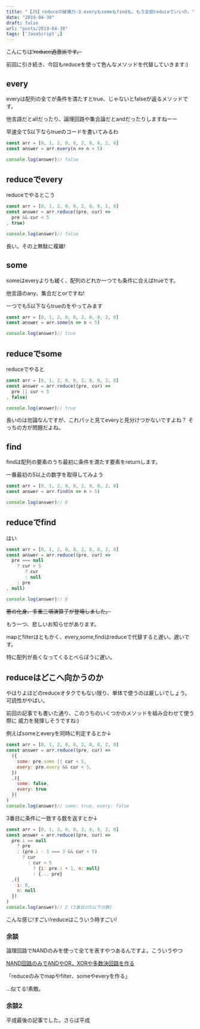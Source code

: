 ```yaml
---
title: "【JS】reduceの破壊力-3.everyもsomeもfindも、もう全部reduceでいいの。"
date: "2019-04-30"
draft: false
url: "posts/2019-04-30"
tags: ['JavaScript',]
---
```


こんにちは!~~reduce過激派です。~~

前回に引き続き、今回もreduceを使って色んなメソッドを代替していきます:)

## every

everyは配列の全てが条件を満たすとtrue、じゃないとfalseが返るメソッドです。

他言語だとallだったり、論理回路や集合論だとandだったりしますねーー

早速全て5以下ならtrueのコードを書いてみるわ

```javascript
const arr = [0, 1, 2, 0, 8, 2, 8, 8, 2, 8]
const answer = arr.every(n => n < 5)

console.log(answer)// false
```

## reduceでevery

reduceでやるとこう

```javascript
const arr = [0, 1, 2, 0, 8, 2, 8, 8, 2, 8]
const answer = arr.reduce((pre, cur) =>
  pre && cur < 5
, true)

console.log(answer)// false
```

長い。その上無駄に複雑!

## some

someはeveryよりも緩く、配列のどれか一つでも条件に合えばtrueです。

他言語のany、集合だとorですね!

一つでも5以下ならtrueのをやってみます

```javascript
const arr = [0, 1, 2, 0, 8, 2, 8, 8, 2, 8]
const answer = arr.some(n => n < 5)

console.log(answer)// true
```

## reduceでsome

reduceでやると

```javascript
const arr = [0, 1, 2, 0, 8, 2, 8, 8, 2, 8]
const answer = arr.reduce((pre, cur) =>
  pre || cur < 5
, false)

console.log(answer)// true
```

長いのは勿論なんですが、これパッと見てeveryと見分けつかないですよね？
そっちの方が問題だよね。

## find

findは配列の要素のうち最初に条件を満たす要素をreturnします。

一番最初の5以上の数字を取得してみよう

```javascript
const arr = [0, 1, 2, 0, 8, 2, 8, 8, 2, 8]
const answer = arr.find(n => n > 5)

console.log(answer)// 8
```

## reduceでfind

はい

```javascript
const arr = [0, 1, 2, 0, 8, 2, 8, 8, 2, 8]
const answer = arr.reduce((pre, cur) =>
  pre === null
    ? cur > 5
       ? cur
       : null
    : pre
, null)

console.log(answer)// 8
```

~~悪の化身、多重三項演算子が登場しました。~~

もう一つ、悲しいお知らせがあります。

mapとfilterはともかく、every,some,findはreduceで代替すると遅い。遅いです。

特に配列が長くなってくるとべらぼうに遅い。


## reduceはどこへ向かうのか

やはりよほどのreduceオタクでもない限り、単体で使うのは厳しいでしょう。可読性がやばい。

前回の記事でも書いた通り、このうちのいくつかのメソッドを組み合わせて使う際に
威力を発揮しそうですね:)

例えばsomeとeveryを同時に判定するとか↓

```javascript
const arr = [0, 1, 2, 0, 8, 2, 8, 8, 2, 8]
const answer = arr.reduce((pre, cur) =>
  ({
    some: pre.some || cur < 5,
    every: pre.every && cur < 5,
  })
  ,({
    some: false,
    every: true
  })
)
console.log(answer)// some: true, every: false
```

3番目に条件に一致する数を返すとか↓


```javascript
const arr = [0, 1, 2, 0, 8, 2, 8, 8, 2, 8]
const answer = arr.reduce((pre, cur) =>
  pre.i == null
    ? pre
    : (pre.i - 1 === 3 && cur < 5)
      ? cur
        : cur < 5
          ? {i: pre.i + 1, n: null}
          : {... pre}
  ,({
    i: 0,
    n: null
  })
)
console.log(answer)// 2 (3番目の5以下の数)
```
こんな感じ!すごい!reduceはこういう時すごい!

### 余談
論理回路でNANDのみを使って全てを表すやつあるんですよ。こういうやつ

[NAND回路のみでANDやOR，XORや多数決回路を作る](https://www.yukisako.xyz/entry/2015/11/26/215802)

「reduceのみでmapやfilter、someやeveryを作る」

...似てる!素敵。

### 余談2

平成最後の記事でした。さらば平成

